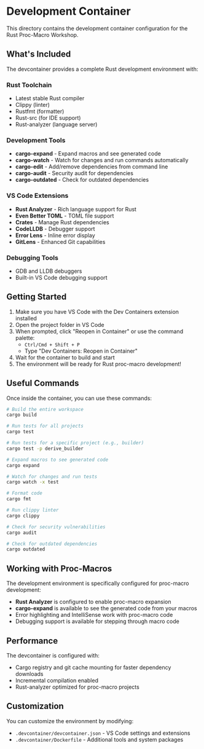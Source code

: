 # Development Container

This directory contains the development container configuration for the Rust Proc-Macro Workshop.

## What's Included

The devcontainer provides a complete Rust development environment with:

### Rust Toolchain
- Latest stable Rust compiler
- Clippy (linter)
- Rustfmt (formatter)
- Rust-src (for IDE support)
- Rust-analyzer (language server)

### Development Tools
- **cargo-expand** - Expand macros and see generated code
- **cargo-watch** - Watch for changes and run commands automatically
- **cargo-edit** - Add/remove dependencies from command line
- **cargo-audit** - Security audit for dependencies
- **cargo-outdated** - Check for outdated dependencies

### VS Code Extensions
- **Rust Analyzer** - Rich language support for Rust
- **Even Better TOML** - TOML file support
- **Crates** - Manage Rust dependencies
- **CodeLLDB** - Debugger support
- **Error Lens** - Inline error display
- **GitLens** - Enhanced Git capabilities

### Debugging Tools
- GDB and LLDB debuggers
- Built-in VS Code debugging support

## Getting Started

1. Make sure you have VS Code with the Dev Containers extension installed
2. Open the project folder in VS Code
3. When prompted, click "Reopen in Container" or use the command palette:
   - `Ctrl/Cmd + Shift + P`
   - Type "Dev Containers: Reopen in Container"
4. Wait for the container to build and start
5. The environment will be ready for Rust proc-macro development!

## Useful Commands

Once inside the container, you can use these commands:

```bash
# Build the entire workspace
cargo build

# Run tests for all projects
cargo test

# Run tests for a specific project (e.g., builder)
cargo test -p derive_builder

# Expand macros to see generated code
cargo expand

# Watch for changes and run tests
cargo watch -x test

# Format code
cargo fmt

# Run clippy linter
cargo clippy

# Check for security vulnerabilities
cargo audit

# Check for outdated dependencies
cargo outdated
```

## Working with Proc-Macros

The development environment is specifically configured for proc-macro development:

- **Rust Analyzer** is configured to enable proc-macro expansion
- **cargo-expand** is available to see the generated code from your macros
- Error highlighting and IntelliSense work with proc-macro code
- Debugging support is available for stepping through macro code

## Performance

The devcontainer is configured with:
- Cargo registry and git cache mounting for faster dependency downloads
- Incremental compilation enabled
- Rust-analyzer optimized for proc-macro projects

## Customization

You can customize the environment by modifying:
- `.devcontainer/devcontainer.json` - VS Code settings and extensions
- `.devcontainer/Dockerfile` - Additional tools and system packages
